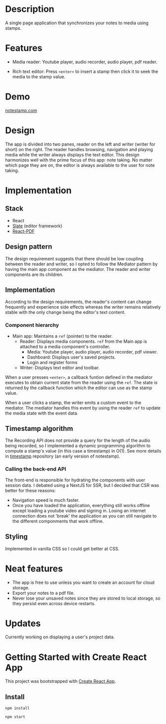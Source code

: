 # Description
A single page application that synchronizes your notes to media using stamps.

# Features
- Media reader: Youtube player, audio recorder, audio player, pdf reader. 

- Rich text editor: Press `<enter>` to insert a stamp then click it to seek the media to the stamp value.

# Demo
[notestamp.com](https://notestamp.com)

# Design
The app is divided into two panes, reader on the left and writer (writer for short) on the right.
The reader handles browsing, navigation and playing media while the writer always displays the text editor.
This design harmonizes well with the prime focus of this app: note taking. No matter which page they are on,
the editor is always available to the user for note taking.

# Implementation

## Stack
- React
- [Slate](https://docs.slatejs.org/) (editor framework)
- [React-PDF](https://www.npmjs.com/package/react-pdf)

## Design pattern
The design requirement suggests that there should be low coupling between the reader and writer, so I opted
to follow the Mediator pattern by having the main app component as the mediator. The reader and writer components are its children.

## Implementation 
According to the design requirements, the reader's content can change frequently and experience side effects whereas the writer remains relatively stable with the only change being the editor's text content. 

### Component hierarchy ###
- Main app: Maintains a `ref` (pointer) to the reader.
  - Reader: Displays media components. `ref` from the Main app is attached to a media component's controller.
     - Media: Youtube player, audio player, audio recorder, pdf viewer.
     - Dashboard: Displays user's saved projects.
     - Login and register forms
  - Writer: Displays text editor and toolbar.

When a user presses `<enter>`, a callback funtion defined in the mediator executes to obtain current state from the reader using the `ref`.
The state is returned by the callback function which the editor can use as the stamp value.

When a user clicks a stamp, the writer emits a custom event to the mediator.
The mediator handles this event by using the reader `ref` to update the media state with the event data.

## Timestamp algorithm ##
The Recording API does not provide a query for the length of the audio being recorded, so I implemented a dynamic programming
algorithm to compute a stamp's value (in this case a timestamp) in O(1). See more details in [timestamp](https://github.com/fortyoneplustwo/timestamp)
repository (an early version of notestamp).

### Calling the back-end API ###
The front-end is responsible for hydrating the components with user session data. I debated using a NextJS for SSR, but I decided that
CSR was better for these reasons:
- Navigation speed is much faster.
- Once you have loaded the application, everything still works offline except loading a youtube video and signing in. Losing an
  internet connection does not 'break' the application as you can still navigate to the different componments that work offline.

## Styling ##
Implemented in vanilla CSS so I could get better at CSS.

# Neat features #
- The app is free to use unless you want to create an account for cloud storage.
- Export your notes to a pdf file.
- Never lose your unsaved notes since they are stored to local storage, so they persist even across device restarts.

# Updates
Currently working on displaying a user's project data.











# Getting Started with Create React App

This project was bootstrapped with [Create React App](https://github.com/facebook/create-react-app).

## Install

`npm install`

`npm start`


